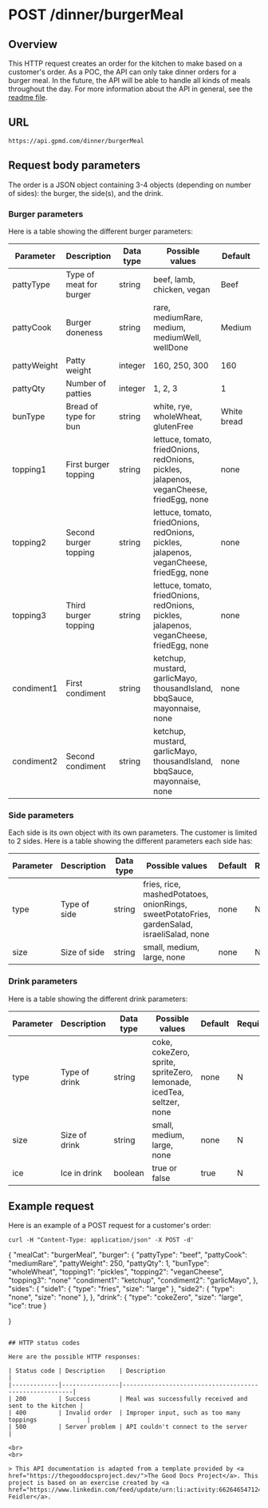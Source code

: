 # POST /dinner/burgerMeal

## Overview

This HTTP request creates an order for the kitchen to make based on a customer's order. As a POC, the API can only take dinner orders for a burger meal. In the future, the API will be able to handle all kinds of meals throughout the day. For more information about the API in general, see the [readme file](readme.md).

## URL
```
https://api.gpmd.com/dinner/burgerMeal
```

## Request body parameters

The order is a JSON object containing 3-4 objects (depending on number of sides): the burger, the side(s), and the drink.

### Burger parameters

Here is a table showing the different burger parameters:

| Parameter    | Description             | Data type | Possible values                                                                          | Default     | Required? |
|-------------|-------------------------|-----------|------------------------------------------------------------------------------------------|-------------|-----------|
| pattyType   | Type of meat for burger | string    | beef, lamb, chicken, vegan                                                               | Beef        | Y         |
| pattyCook   | Burger doneness         | string    | rare, mediumRare, medium, mediumWell, wellDone                                           | Medium      | Y         |
| pattyWeight | Patty weight            | integer   | 160, 250, 300                                                                            | 160         | Y         |
| pattyQty    | Number of patties       | integer   | 1, 2, 3                                                                                  | 1           | Y         |
| bunType     | Bread of type for bun   | string    | white, rye, wholeWheat, glutenFree                                                       | White bread | Y         |
| topping1    | First burger topping    | string    | lettuce, tomato, friedOnions, redOnions, pickles, jalapenos, veganCheese, friedEgg, none | none        | N         |
| topping2    | Second burger topping   | string    | lettuce, tomato, friedOnions, redOnions, pickles, jalapenos, veganCheese, friedEgg, none | none        | N         |
| topping3    | Third burger topping    | string    | lettuce, tomato, friedOnions, redOnions, pickles, jalapenos, veganCheese, friedEgg, none | none        | N         |
| condiment1  | First condiment         | string    | ketchup, mustard, garlicMayo, thousandIsland, bbqSauce, mayonnaise, none                 | none        | N         |
| condiment2  | Second condiment        | string    | ketchup, mustard, garlicMayo, thousandIsland, bbqSauce, mayonnaise, none                 | none        | N         |

### Side parameters

Each side is its own object with its own parameters. The customer is limited to 2 sides. Here is a table showing the different parameters each side has:

| Parameter | Description  | Data type | Possible values                                                                               | Default | Required? |
|----------|--------------|-----------|-----------------------------------------------------------------------------------------------|---------|-----------|
| type     | Type of side | string    | fries, rice, mashedPotatoes, onionRings,<br>sweetPotatoFries, gardenSalad, israeliSalad, none | none    | N         |
| size     | Size of side | string    | small, medium, large, none                                                                    | none    | N         |

### Drink parameters

Here is a table showing the different drink parameters:

| Parameter | Description   | Data type | Possible values                                                         | Default | Required? |
|----------|---------------|-----------|-------------------------------------------------------------------------|---------|-----------|
| type     | Type of drink | string    | coke, cokeZero, sprite, spriteZero,<br>lemonade, icedTea, seltzer, none | none    | N         |
| size     | Size of drink | string    | small, medium, large, none                                              | none    | N         |
| ice      | Ice in drink  | boolean   | true or false                                                           | true    | N         |

## Example request

Here is an example of a POST request for a customer's order:
```
curl -H "Content-Type: application/json" -X POST -d'
```
{
"mealCat": "burgerMeal",
    "burger": {
		"pattyType": "beef",
		"pattyCook": "mediumRare",
		"pattyWeight": 250,
		"pattyQty": 1,
		"bunType": "wholeWheat",
		"topping1": "pickles",
		"topping2": "veganCheese",
		"topping3": "none"
		"condiment1": "ketchup",
		"condiment2": "garlicMayo",
  	},
    "sides": {
		"side1": {
			"type": "fries",
			"size": "large"
		},
		"side2": {
			"type": "none",
			"size": "none"
		},
  	},
    "drink": {
		"type": "cokeZero",
		"size": "large",
		"ice": true
  	}

}
```

## HTTP status codes

Here are the possible HTTP responses:

| Status code | Description    | Description                                            |
|-------------|----------------|--------------------------------------------------------|
| 200         | Success        | Meal was successfully received and sent to the kitchen |
| 400         | Invalid order  | Improper input, such as too many toppings              |
| 500         | Server problem | API couldn't connect to the server                     |

<br>
<br>

> This API documentation is adapted from a template provided by <a href="https://thegooddocsproject.dev/">The Good Docs Project</a>. This project is based on an exercise created by <a href="https://www.linkedin.com/feed/update/urn:li:activity:6626465471241732096/">Alex Feidler</a>.

